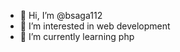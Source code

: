 - 👋 Hi, I’m @bsaga112
- 👀 I’m interested in web development
- 🌱 I’m currently learning php
<!---
- 💞️ I’m looking to collaborate on ...
- 📫 How to reach me ...
--->
<!---
bsaga112/bsaga112 is a ✨ special ✨ repository because its `README.md` (this file) appears on your GitHub profile.
You can click the Preview link to take a look at your changes.
--->
